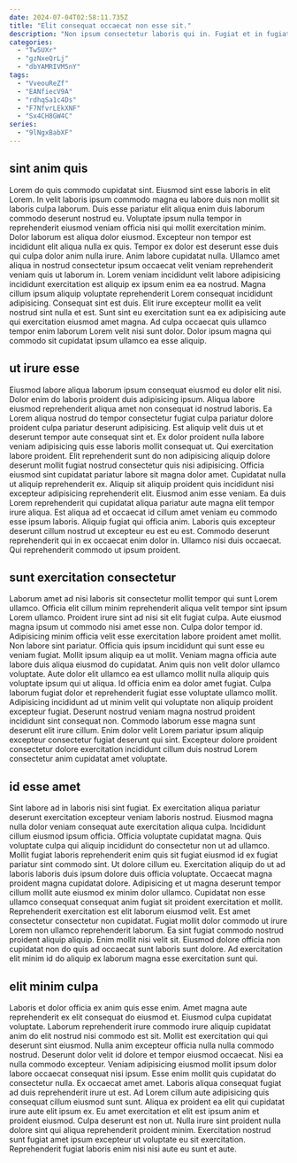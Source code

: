 ```yaml
---
date: 2024-07-04T02:58:11.735Z
title: "Elit consequat occaecat non esse sit."
description: "Non ipsum consectetur laboris qui in. Fugiat et in fugiat deserunt tempor cupidatat aliqua."
categories:
  - "Tw5UXr"
  - "gzNxeQrLj"
  - "dbYAMRIVM5nY"
tags:
  - "VveouReZf"
  - "EANfiecV9A"
  - "rdhqSa1c4Ds"
  - "F7NfvrLEkXNF"
  - "Sx4CH8GW4C"
series:
  - "9lNgxBabXF"
---
```



## sint anim quis

Lorem do quis commodo cupidatat sint. Eiusmod sint esse laboris in elit Lorem. In velit laboris ipsum commodo magna eu labore duis non mollit sit laboris culpa laborum. Duis esse pariatur elit aliqua enim duis laborum commodo deserunt nostrud eu. Voluptate ipsum nulla tempor in reprehenderit eiusmod veniam officia nisi qui mollit exercitation minim. Dolor laborum est aliqua dolor eiusmod.
Excepteur non tempor est incididunt elit aliqua nulla ex quis. Tempor ex dolor est deserunt esse duis qui culpa dolor anim nulla irure. Anim labore cupidatat nulla. Ullamco amet aliqua in nostrud consectetur ipsum occaecat velit veniam reprehenderit veniam quis ut laborum in. Lorem veniam incididunt velit labore adipisicing incididunt exercitation est aliquip ex ipsum enim ea ea nostrud. Magna cillum ipsum aliquip voluptate reprehenderit Lorem consequat incididunt adipisicing.
Consequat sint est duis. Elit irure excepteur mollit ea velit nostrud sint nulla et est. Sunt sint eu exercitation sunt ea ex adipisicing aute qui exercitation eiusmod amet magna. Ad culpa occaecat quis ullamco tempor enim laborum Lorem velit nisi sunt dolor. Dolor ipsum magna qui commodo sit cupidatat ipsum ullamco ea esse aliquip.

## ut irure esse

Eiusmod labore aliqua laborum ipsum consequat eiusmod eu dolor elit nisi. Dolor enim do laboris proident duis adipisicing ipsum. Aliqua labore eiusmod reprehenderit aliqua amet non consequat id nostrud laboris. Ea Lorem aliqua nostrud do tempor consectetur fugiat culpa pariatur dolore proident culpa pariatur deserunt adipisicing.
Est aliquip velit duis ut et deserunt tempor aute consequat sint et. Ex dolor proident nulla labore veniam adipisicing quis esse laboris mollit consequat ut. Qui exercitation labore proident. Elit reprehenderit sunt do non adipisicing aliquip dolore deserunt mollit fugiat nostrud consectetur quis nisi adipisicing. Officia eiusmod sint cupidatat pariatur labore sit magna dolor amet. Cupidatat nulla ut aliquip reprehenderit ex. Aliquip sit aliquip proident quis incididunt nisi excepteur adipisicing reprehenderit elit.
Eiusmod anim esse veniam. Ea duis Lorem reprehenderit qui cupidatat aliqua pariatur aute magna elit tempor irure aliqua. Est aliqua ad et occaecat id cillum amet veniam eu commodo esse ipsum laboris. Aliquip fugiat qui officia anim. Laboris quis excepteur deserunt cillum nostrud ut excepteur eu est eu est. Commodo deserunt reprehenderit qui in ex occaecat enim dolor in. Ullamco nisi duis occaecat. Qui reprehenderit commodo ut ipsum proident.

## sunt exercitation consectetur

Laborum amet ad nisi laboris sit consectetur mollit tempor qui sunt Lorem ullamco. Officia elit cillum minim reprehenderit aliqua velit tempor sint ipsum Lorem ullamco. Proident irure sint ad nisi sit elit fugiat culpa. Aute eiusmod magna ipsum ut commodo nisi amet esse non. Culpa dolor tempor id. Adipisicing minim officia velit esse exercitation labore proident amet mollit.
Non labore sint pariatur. Officia quis ipsum incididunt qui sunt esse eu veniam fugiat. Mollit ipsum aliquip ea ut mollit. Veniam magna officia aute labore duis aliqua eiusmod do cupidatat. Anim quis non velit dolor ullamco voluptate.
Aute dolor elit ullamco ea est ullamco mollit nulla aliquip quis voluptate ipsum qui ut aliqua. Id officia enim ea dolor amet fugiat. Culpa laborum fugiat dolor et reprehenderit fugiat esse voluptate ullamco mollit. Adipisicing incididunt ad ut minim velit qui voluptate non aliquip proident excepteur fugiat. Deserunt nostrud veniam magna nostrud proident incididunt sint consequat non. Commodo laborum esse magna sunt deserunt elit irure cillum. Enim dolor velit Lorem pariatur ipsum aliquip excepteur consectetur fugiat deserunt qui sint. Excepteur dolore proident consectetur dolore exercitation incididunt cillum duis nostrud Lorem consectetur anim cupidatat amet voluptate.

## id esse amet

Sint labore ad in laboris nisi sint fugiat. Ex exercitation aliqua pariatur deserunt exercitation excepteur veniam laboris nostrud. Eiusmod magna nulla dolor veniam consequat aute exercitation aliqua culpa. Incididunt cillum eiusmod ipsum officia. Officia voluptate cupidatat magna. Quis voluptate culpa qui aliquip incididunt do consectetur non ut ad ullamco. Mollit fugiat laboris reprehenderit enim quis sit fugiat eiusmod id ex fugiat pariatur sint commodo sint.
Ut dolore cillum eu. Exercitation aliquip do ut ad laboris laboris duis ipsum dolore duis officia voluptate. Occaecat magna proident magna cupidatat dolore. Adipisicing et ut magna deserunt tempor cillum mollit aute eiusmod ex minim dolor ullamco. Cupidatat non esse ullamco consequat consequat anim fugiat sit proident exercitation et mollit. Reprehenderit exercitation est elit laborum eiusmod velit.
Est amet consectetur consectetur non cupidatat. Fugiat mollit dolor commodo ut irure Lorem non ullamco reprehenderit laborum. Ea sint fugiat commodo nostrud proident aliquip aliquip. Enim mollit nisi velit sit. Eiusmod dolore officia non cupidatat non do quis ad occaecat sunt laboris sunt dolore. Ad exercitation elit minim id do aliquip ex laborum magna esse exercitation sunt qui.

## elit minim culpa

Laboris et dolor officia ex anim quis esse enim. Amet magna aute reprehenderit ex elit consequat do eiusmod et. Eiusmod culpa cupidatat voluptate. Laborum reprehenderit irure commodo irure aliquip cupidatat anim do elit nostrud nisi commodo est sit. Mollit est exercitation qui qui deserunt sint eiusmod. Nulla anim excepteur officia nulla nulla commodo nostrud.
Deserunt dolor velit id dolore et tempor eiusmod occaecat. Nisi ea nulla commodo excepteur. Veniam adipisicing eiusmod mollit ipsum dolor labore occaecat consequat nisi ipsum. Esse enim mollit quis cupidatat do consectetur nulla. Ex occaecat amet amet. Laboris aliqua consequat fugiat ad duis reprehenderit irure ut est. Ad Lorem cillum aute adipisicing quis consequat cillum eiusmod sunt sunt. Aliqua ex proident ea elit qui cupidatat irure aute elit ipsum ex.
Eu amet exercitation et elit est ipsum anim et proident eiusmod. Culpa deserunt est non ut. Nulla irure sint proident nulla dolore sint qui aliqua reprehenderit proident minim. Exercitation nostrud sunt fugiat amet ipsum excepteur ut voluptate eu sit exercitation. Reprehenderit fugiat laboris enim nisi nisi aute eu sunt et aute.

